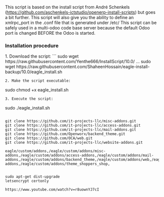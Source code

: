 This script is based on the install script from André Schenkels (https://github.com/aschenkels-ictstudio/openerp-install-scripts)
but goes a bit further. This script will also give you the ability to define an xmlrpc_port in the .conf file that is generated under /etc/
This script can be safely used in a multi-odoo code base server because the default Odoo port is changed BEFORE the Odoo is started.

<h3>Installation procedure</h3>
1. Download the script:
```
sudo wget https://raw.githubusercontent.com/Yenthe666/InstallScript/10.0/
...
sudo wget https://raw.githubusercontent.com/ShaheenHossain/eagle-install-backup/10.0/eagle_install.sh

```
2. Make the script executable:
```
sudo chmod +x eagle_install.sh
```
3. Execute the script:
```
sudo ./eagle_install.sh
```

git clone https://github.com/it-projects-llc/misc-addons.git		
git clone https://github.com/it-projects-llc/access-addons.git		
git clone https://github.com/it-projects-llc/mail-addons.git		
git clone https://github.com/Openworx/backend_theme.git		
git clone https://github.com/OCA/web.git		
git clone https://github.com/it-projects-llc/website-addons.git		

eagle/custom/addons,/eagle/custom/addons/misc-addons,/eagle/custom/addons/access-addons,/eagle/custom/addons/mail-addons,/eagle/custom/addons/backend_theme,/eagle/custom/addons/web,/eagle/custom/addons/website-addons,/eagle/custom/addons/theme_shoppers_shop,


sudo apt-get dist-upgrade 
letsencrypt certonly

https://www.youtube.com/watch?v=r8uownYJ7cI
